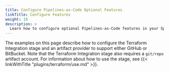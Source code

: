 ```yaml
---
title: Configure Pipelines-as-Code Optional Features
linkTitle: Configure Features
weight: 10
description: >
  Learn how to configure optional Pipelines-as-Code features in your Spinnaker or Armory CD instance.
---
```


The examples on this page describe how to configure the Terraform Integration stage and an artifact provider to support either GitHub or BitBucket. Note that the Terraform Integration stage also requires a `git/repo` artifact account. For information about how to use the stage, see {{< linkWithTitle "plugins/terraform/use.md" >}}.
